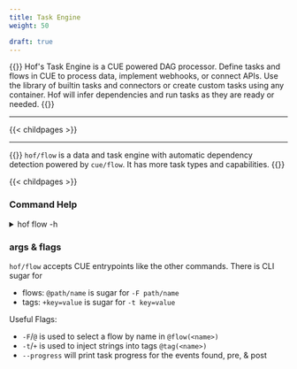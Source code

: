 ```yaml
---
title: Task Engine
weight: 50

draft: true
---
```


{{<lead>}}
Hof's Task Engine is a CUE powered DAG processor.
Define tasks and flows in CUE to process data,
implement webhooks, or connect APIs.
Use the library of builtin tasks and connectors
or create custom tasks using any container.
Hof will infer dependencies and run tasks
as they are ready or needed.
{{</lead>}}



---

{{< childpages >}}


---

{{<lead>}}
`hof/flow` is a data and task engine
with automatic dependency detection
powered by `cue/flow`.
It has more task types and capabilities.
{{</lead>}}

{{< childpages >}}

### Command Help

<details>
<summary>hof flow -h</summary>
{{<codePane title="hof flow -h" file="code/cmd-help/flow" lang="text">}}
</details>


### args & flags

`hof/flow` accepts CUE entrypoints like the other commands.
There is CLI sugar for

- flows: `@path/name` is sugar for `-F path/name`
- tags:  `+key=value` is sugar for `-t key=value`

Useful Flags:

- `-F`/`@` is used to select a flow by name in `@flow(<name>)`
- `-t`/`+` is used to inject strings into tags `@tag(<name>)`
- `--progress` will print task progress for the events found, pre, & post

